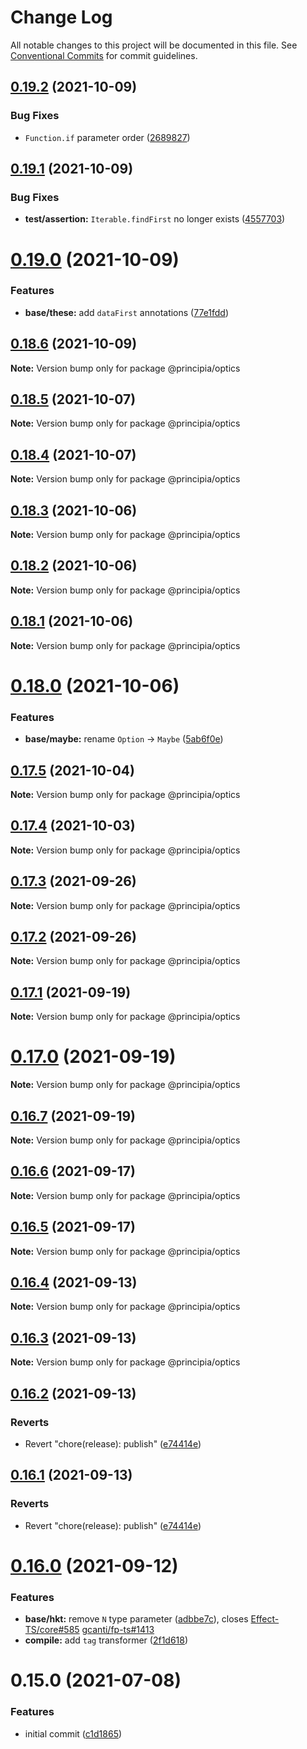 # Change Log

All notable changes to this project will be documented in this file.
See [Conventional Commits](https://conventionalcommits.org) for commit guidelines.

## [0.19.2](https://github.com/0x706b/principia.ts/compare/@principia/optics@0.19.1...@principia/optics@0.19.2) (2021-10-09)


### Bug Fixes

* `Function.if` parameter order ([2689827](https://github.com/0x706b/principia.ts/commit/2689827e45e3cb1a15d7fe16e6553c756a0c53fe))





## [0.19.1](https://github.com/0x706b/principia.ts/compare/@principia/optics@0.19.0...@principia/optics@0.19.1) (2021-10-09)


### Bug Fixes

* **test/assertion:** `Iterable.findFirst` no longer exists ([4557703](https://github.com/0x706b/principia.ts/commit/45577031d470df43abb922081e805458e1f97544))





# [0.19.0](https://github.com/0x706b/principia.ts/compare/@principia/optics@0.18.6...@principia/optics@0.19.0) (2021-10-09)


### Features

* **base/these:** add `dataFirst` annotations ([77e1fdd](https://github.com/0x706b/principia.ts/commit/77e1fdda4d4d4e7a2542bde78655589597441d50))





## [0.18.6](https://github.com/0x706b/principia.ts/compare/@principia/optics@0.18.5...@principia/optics@0.18.6) (2021-10-09)

**Note:** Version bump only for package @principia/optics





## [0.18.5](https://github.com/0x706b/principia.ts/compare/@principia/optics@0.18.4...@principia/optics@0.18.5) (2021-10-07)

**Note:** Version bump only for package @principia/optics





## [0.18.4](https://github.com/0x706b/principia.ts/compare/@principia/optics@0.18.3...@principia/optics@0.18.4) (2021-10-07)

**Note:** Version bump only for package @principia/optics





## [0.18.3](https://github.com/0x706b/principia.ts/compare/@principia/optics@0.18.2...@principia/optics@0.18.3) (2021-10-06)

**Note:** Version bump only for package @principia/optics





## [0.18.2](https://github.com/0x706b/principia.ts/compare/@principia/optics@0.18.1...@principia/optics@0.18.2) (2021-10-06)

**Note:** Version bump only for package @principia/optics





## [0.18.1](https://github.com/0x706b/principia.ts/compare/@principia/optics@0.18.0...@principia/optics@0.18.1) (2021-10-06)

**Note:** Version bump only for package @principia/optics





# [0.18.0](https://github.com/0x706b/principia.ts/compare/@principia/optics@0.17.5...@principia/optics@0.18.0) (2021-10-06)


### Features

* **base/maybe:** rename `Option` -> `Maybe` ([5ab6f0e](https://github.com/0x706b/principia.ts/commit/5ab6f0ee8b8ba03bc839dead064498d018667ebb))





## [0.17.5](https://github.com/0x706b/principia.ts/compare/@principia/optics@0.17.4...@principia/optics@0.17.5) (2021-10-04)

**Note:** Version bump only for package @principia/optics





## [0.17.4](https://github.com/0x706b/principia.ts/compare/@principia/optics@0.17.3...@principia/optics@0.17.4) (2021-10-03)

**Note:** Version bump only for package @principia/optics





## [0.17.3](https://github.com/0x706b/principia.ts/compare/@principia/optics@0.17.2...@principia/optics@0.17.3) (2021-09-26)

**Note:** Version bump only for package @principia/optics





## [0.17.2](https://github.com/0x706b/principia.ts/compare/@principia/optics@0.17.1...@principia/optics@0.17.2) (2021-09-26)

**Note:** Version bump only for package @principia/optics





## [0.17.1](https://github.com/0x706b/principia.ts/compare/@principia/optics@0.17.0...@principia/optics@0.17.1) (2021-09-19)

**Note:** Version bump only for package @principia/optics





# [0.17.0](https://github.com/0x706b/principia.ts/compare/@principia/optics@0.16.7...@principia/optics@0.17.0) (2021-09-19)

**Note:** Version bump only for package @principia/optics





## [0.16.7](https://github.com/0x706b/principia.ts/compare/@principia/optics@0.16.6...@principia/optics@0.16.7) (2021-09-19)

**Note:** Version bump only for package @principia/optics





## [0.16.6](https://github.com/0x706b/principia.ts/compare/@principia/optics@0.16.5...@principia/optics@0.16.6) (2021-09-17)

**Note:** Version bump only for package @principia/optics





## [0.16.5](https://github.com/0x706b/principia.ts/compare/@principia/optics@0.16.4...@principia/optics@0.16.5) (2021-09-17)

**Note:** Version bump only for package @principia/optics





## [0.16.4](https://github.com/0x706b/principia.ts/compare/@principia/optics@0.16.3...@principia/optics@0.16.4) (2021-09-13)

**Note:** Version bump only for package @principia/optics





## [0.16.3](https://github.com/0x706b/principia.ts/compare/@principia/optics@0.16.2...@principia/optics@0.16.3) (2021-09-13)

**Note:** Version bump only for package @principia/optics





## [0.16.2](https://github.com/0x706b/principia.ts/compare/@principia/optics@0.16.1...@principia/optics@0.16.2) (2021-09-13)


### Reverts

* Revert "chore(release): publish" ([e74414e](https://github.com/0x706b/principia.ts/commit/e74414effa51392092770ecd542b55608dbb1201))





## [0.16.1](https://github.com/0x706b/principia.ts/compare/@principia/optics@0.16.1...@principia/optics@0.16.1) (2021-09-13)


### Reverts

* Revert "chore(release): publish" ([e74414e](https://github.com/0x706b/principia.ts/commit/e74414effa51392092770ecd542b55608dbb1201))





# [0.16.0](https://github.com/0x706b/principia.ts/compare/@principia/optics@0.15.0...@principia/optics@0.16.0) (2021-09-12)


### Features

* **base/hkt:** remove `N` type parameter ([adbbe7c](https://github.com/0x706b/principia.ts/commit/adbbe7cb709177b6b3cbd9cb6050fc76e719d7a1)), closes [Effect-TS/core#585](https://github.com/Effect-TS/core/issues/585) [gcanti/fp-ts#1413](https://github.com/gcanti/fp-ts/issues/1413)
* **compile:** add `tag` transformer ([2f1d618](https://github.com/0x706b/principia.ts/commit/2f1d6186a69804b169d7dc2eb96346d612fd3582))





# 0.15.0 (2021-07-08)


### Features

* initial commit ([c1d1865](https://github.com/0x706b/principia.ts/commit/c1d1865d93b8c7762c4cdfa912360f467c0bae02))

